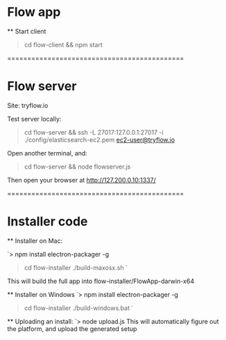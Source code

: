 # Flow app

** Start client
> cd flow-client && npm start

============================================
# Flow server

Site: tryflow.io

Test server locally:
> cd flow-server && ssh -L 27017:127.0.0.1:27017 -i ./config/elasticsearch-ec2.pem ec2-user@tryflow.io

Open another terminal, and:
> cd flow-server && node flowserver.js

Then open your browser at http://127.200.0.10:1337/

============================================
# Installer code

** Installer on Mac:

`> npm install electron-packager -g
> cd flow-installer
> ./build-maxosx.sh
`

This will build the full app into flow-installer/FlowApp-darwin-x64

** Installer on Windows
`> npm install electron-packager -g
> cd flow-installer
> ./build-windows.bat
`

** Uploading an install:
`> node upload.js
This will automatically figure out the platform, and upload the generated setup

